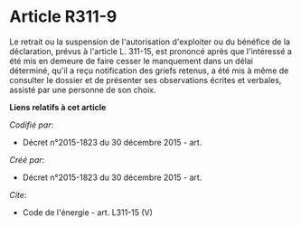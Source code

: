 # Article R311-9

Le retrait ou la suspension de l'autorisation d'exploiter ou du bénéfice de la déclaration, prévus à l'article L. 311-15, est
prononcé après que l'intéressé a été mis en demeure de faire cesser le manquement dans un délai déterminé, qu'il a reçu
notification des griefs retenus, a été mis à même de consulter le dossier et de présenter ses observations écrites et
verbales, assisté par une personne de son choix.

**Liens relatifs à cet article**

_Codifié par_:

  - Décret n°2015-1823 du 30 décembre 2015 - art.

_Créé par_:

  - Décret n°2015-1823 du 30 décembre 2015 - art.

_Cite_:

  - Code de l'énergie - art. L311-15 (V)

